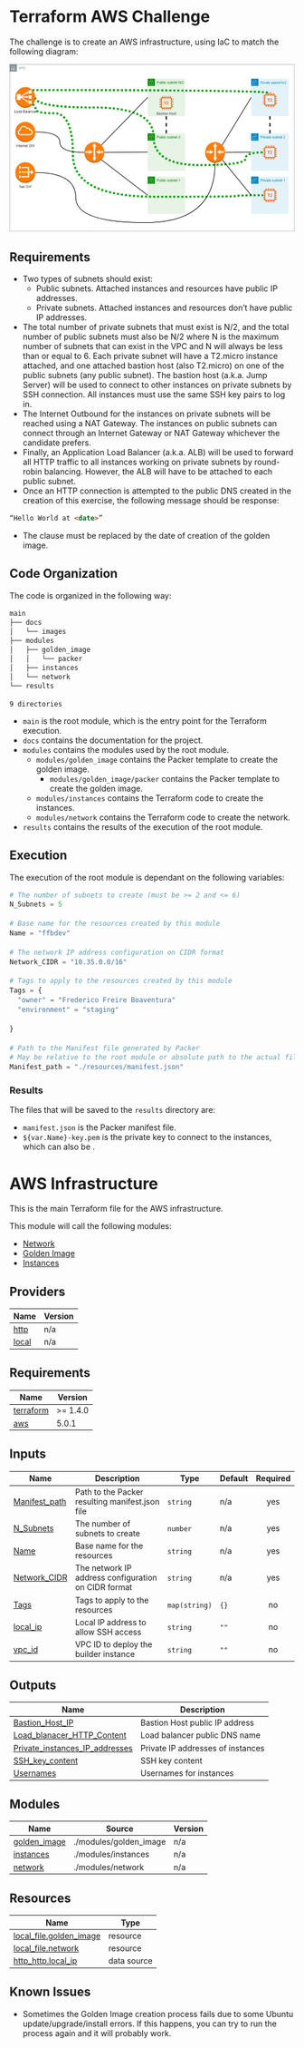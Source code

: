 # Terraform AWS Challenge

The challenge is to create an AWS infrastructure, using IaC to match the following diagram:

![AWS Infrastructure](/docs/images/aws_infrastructure.png)

## Requirements

- Two types of subnets should exist:
  - Public subnets. Attached instances and resources have public IP addresses.
  - Private subnets. Attached instances and resources don’t have public IP addresses.
- The total number of private subnets that must exist is N/2, and the total number of public subnets must also be N/2 where N is the maximum number of subnets that can exist in the VPC and N will always be less than or equal to 6.  Each private subnet will have a T2.micro instance attached, and one attached bastion host (also T2.micro) on one of the public subnets (any public subnet). The bastion host (a.k.a. Jump Server) will be used to connect to other instances on private subnets by SSH connection. All instances must use the same SSH key pairs to log in.
- The Internet Outbound for the instances on private subnets will be reached using a NAT Gateway. The instances on public subnets can connect through an Internet Gateway or NAT Gateway whichever the candidate prefers.
- Finally, an Application Load Balancer (a.k.a. ALB) will be used to forward all HTTP traffic to all instances working on private subnets by round-robin balancing. However, the ALB will have to be attached to each public subnet.
- Once an HTTP connection is attempted to the public DNS created in the creation of this exercise, the following message should be response:

```html
“Hello World at <date>”
```

- The <date> clause must be replaced by the date of creation of the golden image.

## Code Organization

The code is organized in the following way:

```asciidoc
main
├── docs
│   └── images
├── modules
│   ├── golden_image
│   │   └── packer
│   ├── instances
│   └── network
└── results

9 directories

```

- `main` is the root module, which is the entry point for the Terraform execution.
- `docs` contains the documentation for the project.
- `modules` contains the modules used by the root module.
  - `modules/golden_image` contains the Packer template to create the golden image.
    - `modules/golden_image/packer` contains the Packer template to create the golden image.
  - `modules/instances` contains the Terraform code to create the instances.
  - `modules/network` contains the Terraform code to create the network.
- `results` contains the results of the execution of the root module.

## Execution

The execution of the root module is dependant on the following variables:

```terraform
# The number of subnets to create (must be >= 2 and <= 6)
N_Subnets = 5

# Base name for the resources created by this module
Name = "ffbdev"

# The network IP address configuration on CIDR format
Network_CIDR = "10.35.0.0/16"

# Tags to apply to the resources created by this module
Tags = {
  "owner" = "Frederico Freire Boaventura"
  "environment" = "staging"

}

# Path to the Manifest file generated by Packer
# May be relative to the root module or absolute path to the actual file.
Manifest_path = "./resources/manifest.json"

```

### Results

The files that will be saved to the `results` directory are:

- `manifest.json` is the Packer manifest file.
- `${var.Name}-key.pem` is the private key to connect to the instances, which can also be .

<!-- BEGIN_TF_DOCS -->

# AWS Infrastructure

This is the main Terraform file for the AWS infrastructure.

This module will call the following modules:

 - [Network](/modules/network/README.md)
 - [Golden Image](/modules/golden\_image/README.md)
 - [Instances](/modules/instances/README.md)

## Providers

| Name | Version |
|------|---------|
| <a name="provider_http"></a> [http](#provider\_http) | n/a |
| <a name="provider_local"></a> [local](#provider\_local) | n/a |

## Requirements

| Name | Version |
|------|---------|
| <a name="requirement_terraform"></a> [terraform](#requirement\_terraform) | >= 1.4.0 |
| <a name="requirement_aws"></a> [aws](#requirement\_aws) | 5.0.1 |

## Inputs

| Name | Description | Type | Default | Required |
|------|-------------|------|---------|:--------:|
| <a name="input_Manifest_path"></a> [Manifest\_path](#input\_Manifest\_path) | Path to the Packer resulting manifest.json file | `string` | n/a | yes |
| <a name="input_N_Subnets"></a> [N\_Subnets](#input\_N\_Subnets) | The number of subnets to create | `number` | n/a | yes |
| <a name="input_Name"></a> [Name](#input\_Name) | Base name for the resources | `string` | n/a | yes |
| <a name="input_Network_CIDR"></a> [Network\_CIDR](#input\_Network\_CIDR) | The network IP address configuration on CIDR format | `string` | n/a | yes |
| <a name="input_Tags"></a> [Tags](#input\_Tags) | Tags to apply to the resources | `map(string)` | `{}` | no |
| <a name="input_local_ip"></a> [local\_ip](#input\_local\_ip) | Local IP address to allow SSH access | `string` | `""` | no |
| <a name="input_vpc_id"></a> [vpc\_id](#input\_vpc\_id) | VPC ID to deploy the builder instance | `string` | `""` | no |

## Outputs

| Name | Description |
|------|-------------|
| <a name="output_Bastion_Host_IP"></a> [Bastion\_Host\_IP](#output\_Bastion\_Host\_IP) | Bastion Host public IP address |
| <a name="output_Load_blanacer_HTTP_Content"></a> [Load\_blanacer\_HTTP\_Content](#output\_Load\_blanacer\_HTTP\_Content) | Load balancer public DNS name |
| <a name="output_Private_instances_IP_addresses"></a> [Private\_instances\_IP\_addresses](#output\_Private\_instances\_IP\_addresses) | Private IP addresses of instances |
| <a name="output_SSH_key_content"></a> [SSH\_key\_content](#output\_SSH\_key\_content) | SSH key content |
| <a name="output_Usernames"></a> [Usernames](#output\_Usernames) | Usernames for instances |

## Modules

| Name | Source | Version |
|------|--------|---------|
| <a name="module_golden_image"></a> [golden\_image](#module\_golden\_image) | ./modules/golden_image | n/a |
| <a name="module_instances"></a> [instances](#module\_instances) | ./modules/instances | n/a |
| <a name="module_network"></a> [network](#module\_network) | ./modules/network | n/a |

## Resources

| Name | Type |
|------|------|
| [local_file.golden_image](https://registry.terraform.io/providers/hashicorp/local/latest/docs/resources/file) | resource |
| [local_file.network](https://registry.terraform.io/providers/hashicorp/local/latest/docs/resources/file) | resource |
| [http_http.local_ip](https://registry.terraform.io/providers/hashicorp/http/latest/docs/data-sources/http) | data source |


<!-- END_TF_DOCS -->

## Known Issues

- Sometimes the Golden Image creation process fails due to some Ubuntu update/upgrade/install errors. 
    If this happens, you can try to run the process again and it will probably work.
